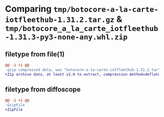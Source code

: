 # Comparing `tmp/botocore-a-la-carte-iotfleethub-1.31.2.tar.gz` & `tmp/botocore_a_la_carte_iotfleethub-1.31.3-py3-none-any.whl.zip`

## filetype from file(1)

```diff
@@ -1 +1 @@
-gzip compressed data, was "botocore-a-la-carte-iotfleethub-1.31.2.tar", last modified: Wed Jul 12 01:44:36 2023, max compression
+Zip archive data, at least v2.0 to extract, compression method=deflate
```

## filetype from diffoscope

```diff
@@ -1 +1 @@
-GzipFile
+ZipFile
```


